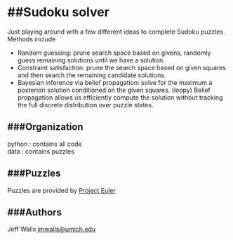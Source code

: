 ##Sudoku solver
===============

Just playing around with a few different ideas to complete Sudoku puzzles.
Methods include

* Random guessing: prune search space based on givens, randomly guess
  remaining solutions until we have a solution.
* Constraint satisfaction: prune the search space based on given squares and
  then search the remaining candidate solutions.
* Bayesian inference via belief propagation: solve for the maximum a
  posteriori solution conditioned on the given squares. (loopy) Belief
  propagation allows us efficiently compute the solution without tracking the
  full discrete distribution over puzzle states.

###Organization
--------

python : contains all code  
data : contains puzzles  

###Puzzles
--------
Puzzles are provided by [Project Euler](http://projecteuler.net/index.php?section=problems&id=96)


###Authors
--------
Jeff Walls <jmwalls@umich.edu>

